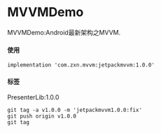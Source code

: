 # MVVMDemo
MVVMDemo:Android最新架构之MVVM.

#### 使用
```
implementation 'com.zxn.mvvm:jetpackmvvm:1.0.0'
```

#### 标签

PresenterLib:1.0.0
```
git tag -a v1.0.0 -m 'jetpackmvvm1.0.0:fix'
git push origin v1.0.0
git tag
```

